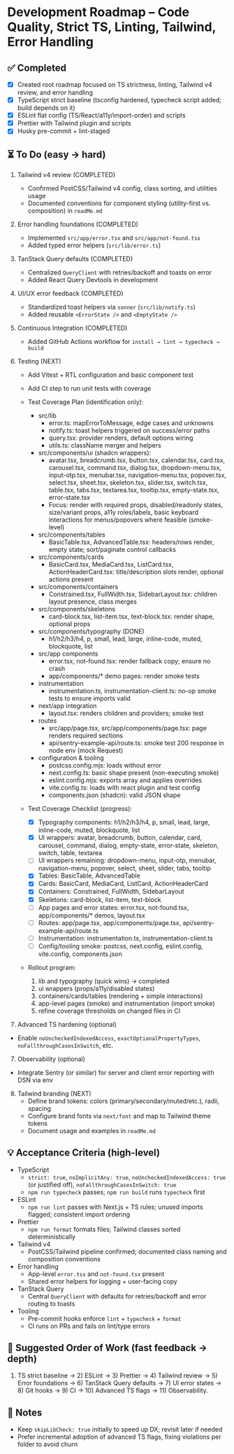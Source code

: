 # Development Roadmap – Code Quality, Strict TS, Linting, Tailwind, Error Handling

## ✅ Completed

- [x] Created root roadmap focused on TS strictness, linting, Tailwind v4 review, and error handling
- [x] TypeScript strict baseline (tsconfig hardened, typecheck script added; build depends on it)
- [x] ESLint flat config (TS/React/a11y/import-order) and scripts
- [x] Prettier with Tailwind plugin and scripts
- [x] Husky pre-commit + lint-staged

## ⏳ To Do (easy → hard)

1. Tailwind v4 review (COMPLETED)
   - Confirmed PostCSS/Tailwind v4 config, class sorting, and utilities usage
   - Documented conventions for component styling (utility-first vs. composition) in `readMe.md`
2. Error handling foundations (COMPLETED)
   - Implemented `src/app/error.tsx` and `src/app/not-found.tsx`
   - Added typed error helpers (`src/lib/error.ts`)
3. TanStack Query defaults (COMPLETED)
   - Centralized `QueryClient` with retries/backoff and toasts on error
   - Added React Query Devtools in development
4. UI/UX error feedback (COMPLETED)
   - Standardized toast helpers via `sonner` (`src/lib/notify.ts`)
   - Added reusable `<ErrorState />` and `<EmptyState />`
5. Continuous Integration (COMPLETED)
   - Added GitHub Actions workflow for `install → lint → typecheck → build`
6. Testing (NEXT)
   - Add Vitest + RTL configuration and basic component test
   - Add CI step to run unit tests with coverage
   - Test Coverage Plan (identification only):
     - src/lib
       - error.ts: mapErrorToMessage, edge cases and unknowns
       - notify.ts: toast helpers triggered on success/error paths
       - query.tsx: provider renders, default options wiring
       - utils.ts: className merger and helpers
     - src/components/ui (shadcn wrappers):
       - avatar.tsx, breadcrumb.tsx, button.tsx, calendar.tsx, card.tsx, carousel.tsx, command.tsx,
         dialog.tsx, dropdown-menu.tsx, input-otp.tsx, menubar.tsx, navigation-menu.tsx, popover.tsx,
         select.tsx, sheet.tsx, skeleton.tsx, slider.tsx, switch.tsx, table.tsx, tabs.tsx, textarea.tsx, tooltip.tsx,
         empty-state.tsx, error-state.tsx
       - Focus: render with required props, disabled/readonly states, size/variant props, a11y roles/labels,
         basic keyboard interactions for menus/popovers where feasible (smoke-level)
     - src/components/tables
       - BasicTable.tsx, AdvancedTable.tsx: headers/rows render, empty state; sort/paginate control callbacks
     - src/components/cards
       - BasicCard.tsx, MediaCard.tsx, ListCard.tsx, ActionHeaderCard.tsx: title/description slots render,
         optional actions present
     - src/components/containers
       - Constrained.tsx, FullWidth.tsx, SidebarLayout.tsx: children layout presence, class merges
     - src/components/skeletons
       - card-block.tsx, list-item.tsx, text-block.tsx: render shape, optional props
     - src/components/typography (DONE)
       - h1/h2/h3/h4, p, small, lead, large, inline-code, muted, blockquote, list
     - src/app components
       - error.tsx, not-found.tsx: render fallback copy; ensure no crash
       - app/components/\* demo pages: render smoke tests
     - instrumentation
       - instrumentation.ts, instrumentation-client.ts: no-op smoke tests to ensure imports valid
     - next/app integration
       - layout.tsx: renders children and providers; smoke test
     - routes
       - src/app/page.tsx, src/app/components/page.tsx: page renders required sections
       - api/sentry-example-api/route.ts: smoke test 200 response in node env (mock Request)
     - configuration & tooling
       - postcss.config.mjs: loads without error
       - next.config.ts: basic shape present (non-executing smoke)
       - eslint.config.mjs: exports array and applies overrides
       - vite.config.ts: loads with react plugin and test config
       - components.json (shadcn): valid JSON shape

   - Test Coverage Checklist (progress):
     - [x] Typography components: h1/h2/h3/h4, p, small, lead, large, inline-code, muted, blockquote, list
     - [x] UI wrappers: avatar, breadcrumb, button, calendar, card, carousel, command, dialog, empty-state, error-state, skeleton, switch, table, textarea
     - [ ] UI wrappers remaining: dropdown-menu, input-otp, menubar, navigation-menu, popover, select, sheet, slider, tabs, tooltip
     - [x] Tables: BasicTable, AdvancedTable
     - [x] Cards: BasicCard, MediaCard, ListCard, ActionHeaderCard
     - [x] Containers: Constrained, FullWidth, SidebarLayout
     - [x] Skeletons: card-block, list-item, text-block
     - [ ] App pages and error states: error.tsx, not-found.tsx, app/components/\* demos, layout.tsx
     - [ ] Routes: app/page.tsx, app/components/page.tsx, api/sentry-example-api/route.ts
     - [ ] Instrumentation: instrumentation.ts, instrumentation-client.ts
     - [ ] Config/tooling smoke: postcss, next.config, eslint.config, vite.config, components.json

   - Rollout program:
     1. lib and typography (quick wins) → completed
     2. ui wrappers (props/a11y/disabled states)
     3. containers/cards/tables (rendering + simple interactions)
     4. app-level pages (smoke) and instrumentation (import smoke)
     5. refine coverage thresholds on changed files in CI

7. Advanced TS hardening (optional)

- Enable `noUncheckedIndexedAccess`, `exactOptionalPropertyTypes`, `noFallthroughCasesInSwitch`, etc.

7. Observability (optional)

- Integrate Sentry (or similar) for server and client error reporting with DSN via env

8. Tailwind branding (NEXT)
   - Define brand tokens: colors (primary/secondary/muted/etc.), radii, spacing
   - Configure brand fonts via `next/font` and map to Tailwind theme tokens
   - Document usage and examples in `readMe.md`

## 💡 Acceptance Criteria (high-level)

- TypeScript
  - `strict: true`, `noImplicitAny: true`, `noUncheckedIndexedAccess: true` (or justified off), `noFallthroughCasesInSwitch: true`
  - `npm run typecheck` passes; `npm run build` runs `typecheck` first
- ESLint
  - `npm run lint` passes with Next.js + TS rules; unused imports flagged; consistent import ordering
- Prettier
  - `npm run format` formats files; Tailwind classes sorted deterministically
- Tailwind v4
  - PostCSS/Tailwind pipeline confirmed; documented class naming and composition conventions
- Error handling
  - App-level `error.tsx` and `not-found.tsx` present
  - Shared error helpers for logging + user-facing copy
- TanStack Query
  - Central `QueryClient` with defaults for retries/backoff and error routing to toasts
- Tooling
  - Pre-commit hooks enforce `lint` + `typecheck` + `format`
  - CI runs on PRs and fails on lint/type errors

## 🧭 Suggested Order of Work (fast feedback → depth)

1. TS strict baseline → 2) ESLint → 3) Prettier → 4) Tailwind review → 5) Error foundations → 6) TanStack Query defaults → 7) UI error states → 8) Git hooks → 9) CI → 10) Advanced TS flags → 11) Observability.

## 📌 Notes

- Keep `skipLibCheck: true` initially to speed up DX; revisit later if needed
- Prefer incremental adoption of advanced TS flags, fixing violations per folder to avoid churn
